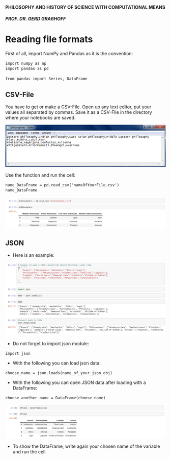 #### PHILOSOPHY AND HISTORY OF SCIENCE WITH COMPUTATIONAL MEANS

##### PROF. DR. GERD GRAßHOFF 



# Reading file formats

First of all, import NumPy and Pandas as it is the convention:

```
import numpy as np
import pandas as pd

from pandas import Series, DataFrame
```



## CSV-File

You have to get or make a CSV-File. Open up any text editor, put your values all separated by commas. Save  it as a CSV-File in the directory where your notebooks are saved.

![editorcsv](assets/editorcsv.PNG)

Use the function and run the cell: 

```
name_DataFrame = pd.read_csv('nameOfYourFile.csv')
name_DataFrame
```

![readingcsv](assets/readingcsv.PNG)



## JSON

- Here is an example:

![js1](assets/js1.PNG)

- Do not forget to import json module:

```
import json
```

- With the following you can load json data:

```
choose_name = json.loads(name_of_your_json_obj)
```

- With the following you can open JSON data after loading with a DataFrame:

```
choose_another_name = DataFrame(choose_name)
```

![js2](assets/js2.PNG)

- To show the DataFrame, write again your chosen name of the variable and run the cell.